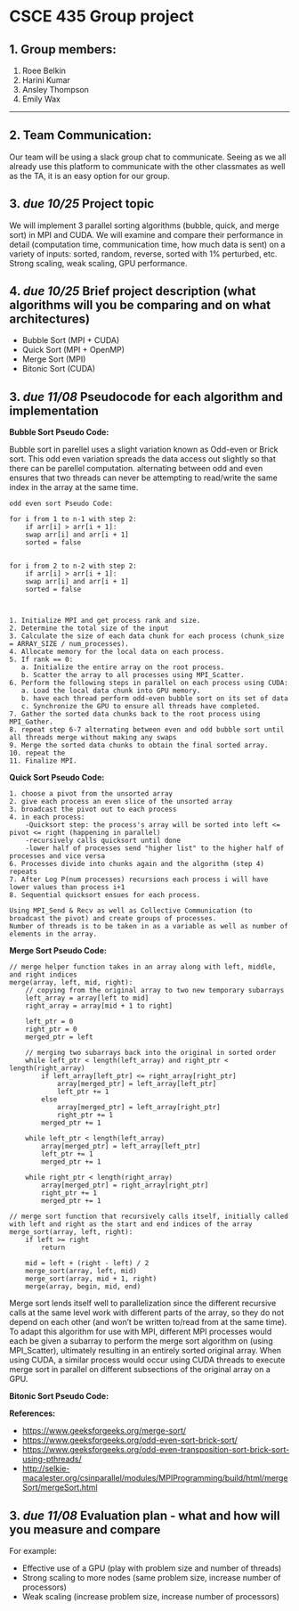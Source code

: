# CSCE 435 Group project

## 1. Group members:
1. Roee Belkin
2. Harini Kumar
3. Ansley Thompson
4. Emily Wax

---

## 2. Team Communication:
Our team will be using a slack group chat to communicate. Seeing as we all already use this platform to communicate with the other classmates as well as the TA, it is an easy option for our group. 

## 3. _due 10/25_ Project topic

We will implement 3 parallel sorting algorithms (bubble, quick, and merge sort) in MPI and CUDA. We will examine and compare their performance in detail (computation time, communication time, how much data is sent) on a variety of inputs: sorted, random, reverse, sorted with 1% perturbed, etc.  Strong scaling, weak scaling, GPU performance.

## 4. _due 10/25_ Brief project description (what algorithms will you be comparing and on what architectures)
- Bubble Sort (MPI + CUDA)
- Quick Sort (MPI + OpenMP)
- Merge Sort (MPI)
- Bitonic Sort (CUDA)

## 3. _due 11/08_ Pseudocode for each algorithm and implementation

**Bubble Sort Pseudo Code:**

Bubble sort in parellel uses a slight variation known as Odd-even or Brick sort.
This odd even variation spreads the data access out slightly so that there can be parellel computation. alternating between 
odd and even ensures that two threads can never be attempting to read/write the same index in the array at the same time. 

```
odd even sort Pseudo Code:

for i from 1 to n-1 with step 2:
    if arr[i] > arr[i + 1]:
	swap arr[i] and arr[i + 1]
	sorted = false


for i from 2 to n-2 with step 2:
    if arr[i] > arr[i + 1]:
	swap arr[i] and arr[i + 1]
	sorted = false

 

1. Initialize MPI and get process rank and size.
2. Determine the total size of the input
3. Calculate the size of each data chunk for each process (chunk_size = ARRAY_SIZE / num_processes).
4. Allocate memory for the local data on each process.
5. If rank == 0:
   a. Initialize the entire array on the root process.
   b. Scatter the array to all processes using MPI_Scatter.
6. Perform the following steps in parallel on each process using CUDA:
   a. Load the local data chunk into GPU memory.
   b. have each thread perform odd-even bubble sort on its set of data
   c. Synchronize the GPU to ensure all threads have completed.
7. Gather the sorted data chunks back to the root process using MPI_Gather.
8. repeat step 6-7 alternating between even and odd bubble sort until all threads merge without making any swaps
9. Merge the sorted data chunks to obtain the final sorted array.
10. repeat the 
11. Finalize MPI.
```

**Quick Sort Pseudo Code:**
```
1. choose a pivot from the unsorted array
2. give each process an even slice of the unsorted array
3. broadcast the pivot out to each process 
4. in each process:
	-Quicksort step: the process's array will be sorted into left <= pivot <= right (happening in parallel)
	-recursively calls quicksort until done
	-lower half of processes send "higher list" to the higher half of processes and vice versa
6. Processes divide into chunks again and the algorithm (step 4) repeats
7. After Log P(num processes) recursions each process i will have lower values than process i+1
8. Sequential quicksort ensues for each process.

Using MPI_Send & Recv as well as Collective Communication (to broadcast the pivot) and create groups of processes.
Number of threads is to be taken in as a variable as well as number of elements in the array.

```

**Merge Sort Pseudo Code:**

```
// merge helper function takes in an array along with left, middle, and right indices
merge(array, left, mid, right):
	// copying from the original array to two new temporary subarrays
  	left_array = array[left to mid]
	right_array = array[mid + 1 to right]	

	left_ptr = 0
	right_ptr = 0
	merged_ptr = left
	
	// merging two subarrays back into the original in sorted order
	while left_ptr < length(left_array) and right_ptr < length(right_array)		
		if left_array[left_ptr] <= right_array[right_ptr]
			array[merged_ptr] = left_array[left_ptr]
			left_ptr += 1
		else
			array[merged_ptr] = left_array[right_ptr]
			right_ptr += 1
		merged_ptr += 1

	while left_ptr < length(left_array)
		array[merged_ptr] = left_array[left_ptr]
		left_ptr += 1
		merged_ptr += 1

	while right_ptr < length(right_array)
		array[merged_ptr] = right_array[right_ptr]
		right_ptr += 1
		merged_ptr += 1	

// merge sort function that recursively calls itself, initially called with left and right as the start and end indices of the array
merge_sort(array, left, right):
	if left >= right
		return

	mid = left + (right - left) / 2
	merge_sort(array, left, mid)
	merge_sort(array, mid + 1, right)
	merge(array, begin, mid, end)
```

Merge sort lends itself well to parallelization since the different recursive calls at the same level work with different parts of the array, so they do not depend on each other (and won’t be written to/read from at the same time). To adapt this algorithm for use with MPI, different MPI processes would each be given a subarray to perform the merge sort algorithm on (using MPI_Scatter), ultimately resulting in an entirely sorted original array. When using CUDA, a similar process would occur using CUDA threads to execute merge sort in parallel on different subsections of the original array on a GPU.

**Bitonic Sort Pseudo Code:**

**References:** 
- https://www.geeksforgeeks.org/merge-sort/
- https://www.geeksforgeeks.org/odd-even-sort-brick-sort/
- https://www.geeksforgeeks.org/odd-even-transposition-sort-brick-sort-using-pthreads/
- http://selkie-macalester.org/csinparallel/modules/MPIProgramming/build/html/mergeSort/mergeSort.html

## 3. _due 11/08_ Evaluation plan - what and how will you measure and compare

For example:
- Effective use of a GPU (play with problem size and number of threads)
- Strong scaling to more nodes (same problem size, increase number of processors)
- Weak scaling (increase problem size, increase number of processors)

